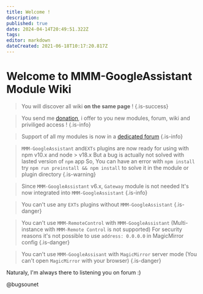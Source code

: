 ```yaml
---
title: Welcome !
description: 
published: true
date: 2024-04-14T20:49:51.322Z
tags: 
editor: markdown
dateCreated: 2021-06-18T10:17:20.817Z
---
```


# Welcome to MMM-GoogleAssistant Module Wiki

> You will discover all wiki **on the same page** !
{.is-success}


> You send me [donation](https://www.paypal.com/cgi-bin/webscr?cmd=_s-xclick&hosted_button_id=TTHRH94Y4KL36&source=url), i offer to you new modules, forum, wiki and priviliged access !
{.is-info}


> Support of all my modules is now in a [dedicated forum](http://forum.bugsounet.fr)
{.is-info}

> `MMM-GoogleAssistant` and`EXTs` plugins are now ready for using with npm v10.x and node > v18.x
> But a bug is actually not solved with lasted version of `npm` app
> So, You can have an error with `npm install`
> try `npm run preinstall && npm install` to solve it in the module or plugin directory
> {.is-warning}

> Since `MMM-GoogleAssistant` v6.x, `Gateway` module is not needed
> It's now integrated into `MMM-GoogleAssistant`
{.is-info}

> You can't use any `EXTs` plugins without `MMM-GoogleAssistant`
{.is-danger}

> You can't use `MMM-RemoteControl` with `MMM-GoogleAssistant`
> (Multi-instance with `MMM-Remote Control` is not supported)
> For security reasons it's not possible to use `address: 0.0.0.0` in MagicMirror config
{.is-danger}

> You can't use `MMM-GoogleAssisant` with `MagicMirror` server mode
> (You can't open `MagicMirror` with your browser)
{.is-danger}

Naturaly, I'm always there to listening you on forum :)

@bugsounet

